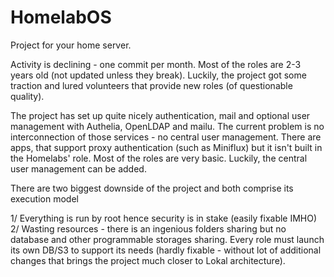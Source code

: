 # HomelabOS

Project for your home server.

Activity is declining - one commit per month. Most of the roles are 2-3 years old (not updated unless they break). Luckily, the project
got some traction and lured volunteers that provide new roles (of questionable quality).

The project has set up quite nicely authentication, mail and optional user management with Authelia, OpenLDAP and mailu. The current
problem is no interconnection of those services - no central user management. There are apps, that support proxy authentication
(such as Miniflux) but it isn't built in the Homelabs' role. Most of the roles are very basic. Luckily, the central user management
can be added.

There are two biggest downside of the project and both comprise its execution model

  1/ Everything is run by root hence security is in stake (easily fixable IMHO)
  2/ Wasting resources - there is an ingenious folders sharing but no database and other programmable storages sharing. Every role must launch its own DB/S3 to support its needs (hardly fixable - without lot of additional changes that brings the project much closer to Lokal architecture).
